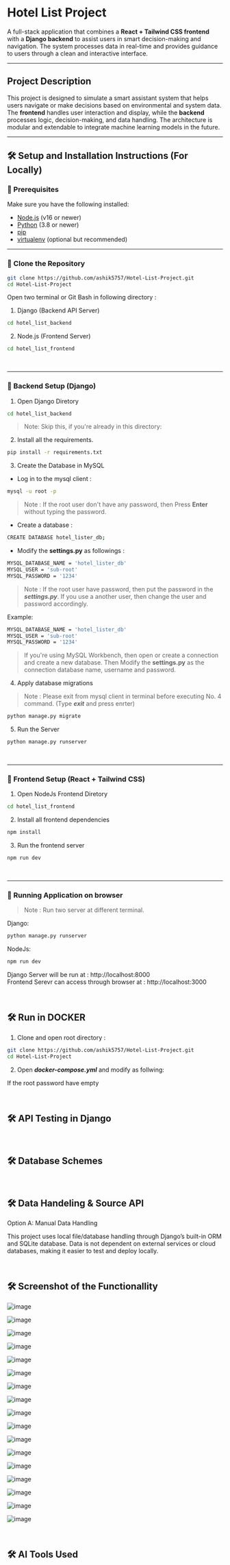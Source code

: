 # Hotel List Project

A full-stack application that combines a **React + Tailwind CSS frontend** with a **Django backend** to assist users in smart decision-making and navigation. The system processes data in real-time and provides guidance to users through a clean and interactive interface.

---

## Project Description

This project is designed to simulate a smart assistant system that helps users navigate or make decisions based on environmental and system data. The **frontend** handles user interaction and display, while the **backend** processes logic, decision-making, and data handling. The architecture is modular and extendable to integrate machine learning models in the future.

---

## 🛠️ Setup and Installation Instructions (For Locally)

### 🔸 Prerequisites

Make sure you have the following installed:

- [Node.js](https://nodejs.org/) (v16 or newer)
- [Python](https://www.python.org/downloads/) (3.8 or newer)
- [pip](https://pip.pypa.io/en/stable/)
- [virtualenv](https://virtualenv.pypa.io/) (optional but recommended)

---

### 🔸 Clone the Repository

```bash
git clone https://github.com/ashik5757/Hotel-List-Project.git
cd Hotel-List-Project
```

Open two terminal or Git Bash in following directory : 
1. Django (Backend API Server)
```bash
cd hotel_list_backend
```
2. Node.js (Frontend Server)
```bash
cd hotel_list_frontend
```

<br>

---

### 🔸 Backend Setup (Django)

1. Open Django Diretory
```bash
cd hotel_list_backend
```
> Note: Skip this, if you're already in this directory:

2. Install all the requirements.
```bash
pip install -r requirements.txt
```

3. Create the Database in MySQL

- Log in to the mysql client :

```bash
mysql -u root -p
```

> Note : If the root user don't have any password, then Press **Enter** without typing the password.

- Create a database :

```bash
CREATE DATABASE hotel_lister_db;
```

- Modify the **settings.py** as followings :


```bash
MYSQL_DATABASE_NAME = 'hotel_lister_db'
MYSQL_USER = 'sub-root'
MYSQL_PASSWORD = '1234'
```
> Note : If the root user have password, then put the password in the ***settings.py***. If you use a another user, then change the user and password accordingly.

Example:

```bash
MYSQL_DATABASE_NAME = 'hotel_lister_db'
MYSQL_USER = 'sub-root'
MYSQL_PASSWORD = '1234'
```


> If you're using MySQL Workbench, then open or create a connection and create a new database. Then Modify the **settings.py** as the connection database name, username and password.




4. Apply database migrations

> Note : Please exit from mysql client in terminal before executing No. 4 command. (Type ***exit*** and press enrter)

```bash
python manage.py migrate   
```




5. Run the Server
```bash        
python manage.py runserver
```

<br>

---
### 🔸 Frontend Setup (React + Tailwind CSS)

1. Open NodeJs Frontend Diretory
```bash
cd hotel_list_frontend
```

2. Install all frontend dependencies

```bash
npm install       
```
3. Run the frontend server

```bash
npm run dev
```

<br>

---
### 🔸 Running Application on browser

> Note : Run two server at different terminal.

Django:

```bash        
python manage.py runserver
```

NodeJs:

```bash
npm run dev
```


Django Server will be run at : http://localhost:8000
<br>
Frontend Serevr can access through browser at : http://localhost:3000



<br>

## 🛠️ Run in DOCKER

1. Clone and open root directory :
```bash
git clone https://github.com/ashik5757/Hotel-List-Project.git
cd Hotel-List-Project
```

2. Open ***docker-compose.yml*** and modify as follwing:

If the root password have empty



<br>


## 🛠️ API Testing in Django





<br>


## 🛠️ Database Schemes



<br>


## 🛠️ Data Handeling & Source API

Option A: Manual Data Handling

This project uses local file/database handling through Django’s built-in ORM and SQLite database. Data is not dependent on external services or cloud databases, making it easier to test and deploy locally.

<br>


## 🛠️ Screenshot of the Functionallity

![image](https://github.com/user-attachments/assets/f56e99ff-6df7-4b62-b61c-12b8090713b4)

![image](https://github.com/user-attachments/assets/45b67a28-9ed8-4364-a61e-14c056a7b0da)

![image](https://github.com/user-attachments/assets/5e90a9f2-1ad8-4a0d-a0a5-c37353e76f28)

![image](https://github.com/user-attachments/assets/48d6aa59-78eb-4921-8935-2c5063660078)


![image](https://github.com/user-attachments/assets/2fba8230-d19b-47cb-8819-241ffb143dd6)



![image](https://github.com/user-attachments/assets/6a8163df-a4ab-4f0b-aaab-e7802668039d)

![image](https://github.com/user-attachments/assets/29a03011-f24f-4abb-b39b-dd778ef238e9)


![image](https://github.com/user-attachments/assets/9db5dcb8-91d8-46bd-9a4e-96ca272b10d9)


![image](https://github.com/user-attachments/assets/7379a49b-1bf3-464e-ab35-aff80a477562)








![image](https://github.com/user-attachments/assets/829a800f-d3d8-4e28-a6ca-63839824f865)



![image](https://github.com/user-attachments/assets/f1b16922-3609-4a67-bcfb-81bd89deaf2d)


![image](https://github.com/user-attachments/assets/024211cb-83f8-485d-9ada-e6b1a3cb708d)


![image](https://github.com/user-attachments/assets/a955eaa0-261d-4f48-93ee-2f55f109bc8d)






![image](https://github.com/user-attachments/assets/06897cf3-ee9b-4367-8685-57e49ef30076)




![image](https://github.com/user-attachments/assets/f36805d0-3c4e-4b63-a12f-9382f0f78d17)



![image](https://github.com/user-attachments/assets/caa0b357-248c-4b5a-9c59-bafb601513ad)


![image](https://github.com/user-attachments/assets/e29c13e6-2fee-4820-a270-3ae3d87e83d3)



<br>


## 🛠️ AI Tools Used
